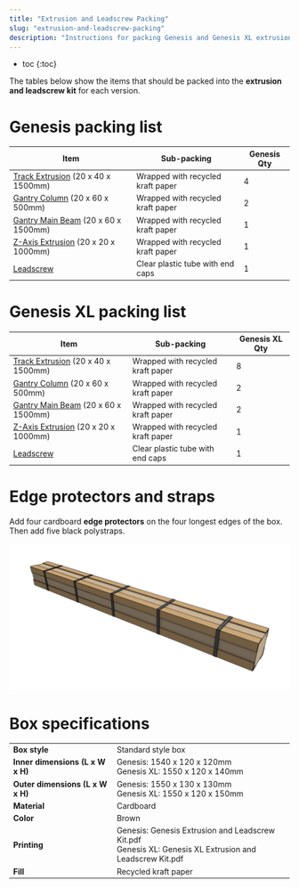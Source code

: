 ```yaml
---
title: "Extrusion and Leadscrew Packing"
slug: "extrusion-and-leadscrew-packing"
description: "Instructions for packing Genesis and Genesis XL extrusion and leadscrew kits"
---
```


* toc
{:toc}

The tables below show the items that should be packed into the **extrusion and leadscrew kit** for each version.

# Genesis packing list

|Item                          |Sub-packing                   |Genesis Qty                   |
|------------------------------|------------------------------|------------------------------|
|[Track Extrusion](../bom/extrusions.md#track-extrusion) (20 x 40 x 1500mm)|Wrapped with recycled kraft paper|4
|[Gantry Column](../bom/extrusions.md#gantry-column) (20 x 60 x 500mm)|Wrapped with recycled kraft paper|2
|[Gantry Main Beam](../bom/extrusions.md#gantry-main-beam) (20 x 60 x 1500mm)|Wrapped with recycled kraft paper|1
|[Z-Axis Extrusion](../bom/extrusions.md#z-axis-extrusion) (20 x 20 x 1000mm)|Wrapped with recycled kraft paper|1
|[Leadscrew](../bom/drivetrain.md#leadscrew)|Clear plastic tube with end caps|1

# Genesis XL packing list

|Item                          |Sub-packing                   |Genesis XL Qty                |
|------------------------------|------------------------------|------------------------------|
|[Track Extrusion](../bom/extrusions.md#track-extrusion) (20 x 40 x 1500mm)|Wrapped with recycled kraft paper|8
|[Gantry Column](../bom/extrusions.md#gantry-column) (20 x 60 x 500mm)|Wrapped with recycled kraft paper|2
|[Gantry Main Beam](../bom/extrusions.md#gantry-main-beam) (20 x 60 x 1500mm)|Wrapped with recycled kraft paper|2
|[Z-Axis Extrusion](../bom/extrusions.md#z-axis-extrusion) (20 x 20 x 1000mm)|Wrapped with recycled kraft paper|1
|[Leadscrew](../bom/drivetrain.md#leadscrew)|Clear plastic tube with end caps|1

# Edge protectors and straps
Add four cardboard **edge protectors** on the four longest edges of the box. Then add five black polystraps.

![Screen Shot 2020-06-08 at 2.49.07 PM.png](_images/Screen_Shot_2020-06-08_at_2.49.07_PM.png)

# Box specifications

|                              |                              |
|------------------------------|------------------------------|
|**Box style**                 |Standard style box
|**Inner dimensions (L x W x H)**|Genesis: 1540 x 120 x 120mm<br>Genesis XL: 1550 x 120 x 140mm
|**Outer dimensions (L x W x H)**|Genesis: 1550 x 130 x 130mm<br>Genesis XL: 1550 x 120 x 150mm
|**Material**                  |Cardboard
|**Color**                     |Brown
|**Printing**                  |Genesis: Genesis Extrusion and Leadscrew Kit.pdf<br>Genesis XL: Genesis XL Extrusion and Leadscrew Kit.pdf
|**Fill**                      |Recycled kraft paper

